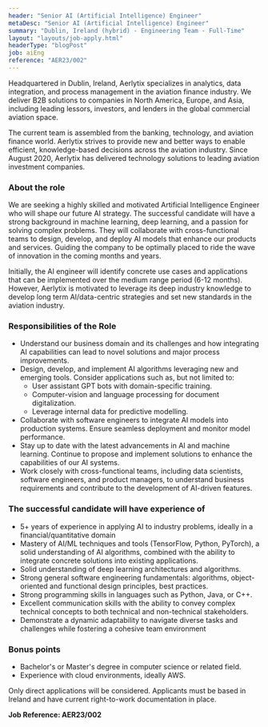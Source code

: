 ```yaml
---
header: "Senior AI (Artificial Intelligence) Engineer"
metaDesc: "Senior AI (Artificial Intelligence) Engineer"
summary: "Dublin, Ireland (hybrid) - Engineering Team - Full-Time"
layout: "layouts/job-apply.html"
headerType: "blogPost"
job: aiEng
reference: "AER23/002"
---
```


Headquartered in Dublin, Ireland, Aerlytix specializes in analytics, data integration, and process management in the aviation finance industry. We deliver B2B solutions to companies in North America, Europe, and Asia, including leading lessors, investors, and lenders in the global commercial aviation space.

The current team is assembled from the banking, technology, and aviation finance world. Aerlytix strives to provide new and better ways to enable efficient, knowledge-based decisions across the aviation industry. Since August 2020, Aerlytix has delivered technology solutions to leading aviation investment companies.

### About the role

We are seeking a highly skilled and motivated Artificial Intelligence Engineer who will shape our future AI strategy. The successful candidate will have a strong background in machine learning, deep learning, and a passion for solving complex problems. They will collaborate with cross-functional teams to design, develop, and deploy AI models that enhance our products and services. Guiding the company to be optimally placed to ride the wave of innovation in the coming months and years.

Initially, the AI engineer will identify concrete use cases and applications that can be implemented over the medium range period (6-12 months). However, Aerlytix is motivated to leverage its deep industry knowledge to develop long term AI/data-centric strategies and set new standards in the aviation industry.

### Responsibilities of the Role

* Understand our business domain and its challenges and how integrating AI capabilities can lead to novel solutions and major process improvements.
* Design, develop, and implement AI algorithms leveraging new and emerging tools. Consider applications such as, but not limited to:
    * User assistant GPT bots with domain-specific training.
    * Computer-vision and language processing for document digitalization.
    * Leverage internal data for predictive modelling.
* Collaborate with software engineers to integrate AI models into production systems. Ensure seamless deployment and monitor model performance.
* Stay up to date with the latest advancements in AI and machine learning. Continue to propose and implement solutions to enhance the capabilities of our AI systems.
* Work closely with cross-functional teams, including data scientists, software engineers, and product managers, to understand business requirements and contribute to the development of AI-driven features.

### The successful candidate will have experience of

* 5+ years of experience in applying AI to industry problems, ideally in a financial/quantitative domain 
* Mastery of AI/ML techniques and tools (TensorFlow, Python, PyTorch), a solid understanding of AI algorithms, combined with the ability to integrate concrete solutions into existing applications.
* Solid understanding of deep learning architectures and algorithms.
* Strong general software engineering fundamentals: algorithms, object-oriented and functional design principles, best practices.
* Strong programming skills in languages such as Python, Java, or C++.
* Excellent communication skills with the ability to convey complex technical concepts to both technical and non-technical stakeholders.
* Demonstrate a dynamic adaptability to navigate diverse tasks and challenges while fostering a cohesive team environment

### Bonus points

* Bachelor's or Master's degree in computer science or related field.
* Experience with cloud environments, ideally AWS. 

Only direct applications will be considered. Applicants must be based in Ireland and have current right-to-work documentation in place. 

**Job Reference: AER23/002**